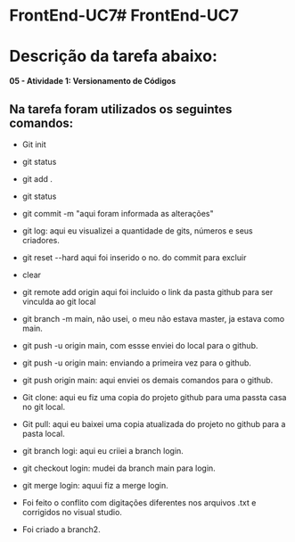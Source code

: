 # FrontEnd-UC7# FrontEnd-UC7
# Descrição da tarefa abaixo:

**05 - Atividade 1: Versionamento de Códigos**

## Na tarefa foram utilizados os seguintes comandos:

- Git init
- git status
- git add .
- git status
- git commit -m "aqui foram informada as alterações"
- git log: aqui eu visualizei a quantidade de gits, números e seus criadores.

- git reset --hard aqui foi inserido o no. do commit para excluir
- clear

- git remote add origin aqui foi incluido o link da pasta github para ser vinculda ao git local
- git branch -m main, não usei, o meu não estava master, ja estava como main.
- git push -u origin main, com essse enviei do local para o github.

- git push -u origin main: enviando a primeira vez para o github.
- git push origin main: aqui enviei os demais comandos para o github.

- Git clone: aqui eu fiz uma copia do projeto github para uma passta casa no git local.
- Git pull: aqui eu baixei uma copia atualizada do projeto no github para a pasta local.
- git branch logi: aqui eu criiei a branch login.
- git checkout login: mudei da branch main para login.
- git merge login: aquui fiz a merge login.

- Foi feito o conflito com digitações diferentes nos arquivos .txt e corrigidos no visual studio.
- Foi criado a branch2.
